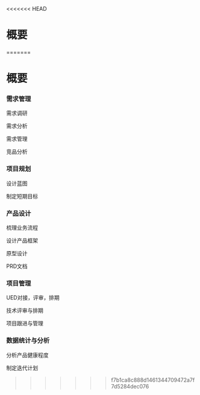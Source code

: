 <<<<<<< HEAD
# 概要
=======
# 概要

### 需求管理

需求调研

需求分析

需求管理

竞品分析

### 项目规划

设计蓝图

制定短期目标

### 产品设计

梳理业务流程

设计产品框架

原型设计

PRD文档

### 项目管理

UED对接，评审，排期

技术评审与排期

项目跟进与管理

### 数据统计与分析

分析产品健康程度

制定迭代计划
 
>>>>>>> f7b1ca8c888d1461344709472a7f7d5284dec076
